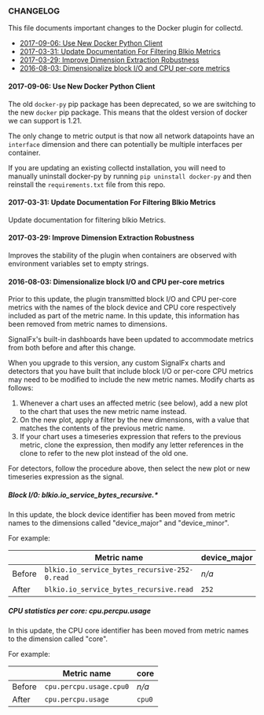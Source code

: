 ### CHANGELOG

This file documents important changes to the Docker plugin for collectd. 

- [2017-09-06: Use New Docker Python Client](#2017-09-06)
- [2017-03-31: Update Documentation For Filtering Blkio Metrics](#2017-03-31)
- [2017-03-29: Improve Dimension Extraction Robustness](#2017-03-29)
- [2016-08-03: Dimensionalize block I/O and CPU per-core metrics](#2016-08-03)

#### <a name="2017-09-06">2017-09-06: Use New Docker Python Client</a>

The old `docker-py` pip package has been deprecated, so we are switching to the
new `docker` pip package.  This means that the oldest version of docker we can
support is 1.21.

The only change to metric output is that now all network datapoints have an
`interface` dimension and there can potentially be multiple interfaces per
container.

If you are updating an existing collectd installation, you will need to
manually uninstall docker-py by running `pip uninstall docker-py` and then
reinstall the `requirements.txt` file from this repo.

#### <a name="2017-03-31">2017-03-31: Update Documentation For Filtering Blkio Metrics</a>

Update documentation for filtering blkio Metrics.

#### <a name="2017-03-29">2017-03-29: Improve Dimension Extraction Robustness</a>

Improves the stability of the plugin when containers are observed with environment variables set to empty strings.

#### <a name="2016-08-03">2016-08-03: Dimensionalize block I/O and CPU per-core metrics</a>

Prior to this update, the plugin transmitted block I/O and CPU per-core metrics
with the names of the block device and CPU core respectively included as part of
the metric name. In this update, this information has been removed from metric
names to dimensions.

SignalFx's built-in dashboards have been updated to accommodate metrics from
both before and after this change. 

When you upgrade to this version, any custom SignalFx charts and detectors that
you have built that include block I/O or per-core CPU metrics may need to be
modified to include the new metric names. Modify charts as follows: 

1. Whenever a chart uses an affected metric (see below), add a new plot to the
chart that uses the new metric name instead. 
1. On the new plot, apply a filter by the new dimensions, with a value that 
matches the contents of the previous metric name.
1. If your chart uses a timeseries expression that refers to the previous metric,
clone the expression, then modify any letter references in the clone to refer to
the new plot instead of the old one. 

For detectors, follow the procedure above, then select the new plot or new
timeseries expression as the signal. 

##### Block I/0: blkio.io_service_bytes_recursive.*

In this update, the block device identifier has been moved from metric names
to the dimensions called "device_major" and "device_minor". 

For example: 

|        | Metric name | device_major | device_minor |
|--------|-------------|--------------|--------------|
| Before | `blkio.io_service_bytes_recursive-252-0.read` | _n/a_ | _n/a_ |
| After  | `blkio.io_service_bytes_recursive.read` | `252` | `0` |


##### CPU statistics per core: cpu.percpu.usage

In this update, the CPU core identifier has been moved from metric names to
the dimension called "core". 

For example: 

|        | Metric name | core |
|--------|-------------|--------------|
| Before | `cpu.percpu.usage.cpu0` | _n/a_ |
| After  | `cpu.percpu.usage` | `cpu0` |
